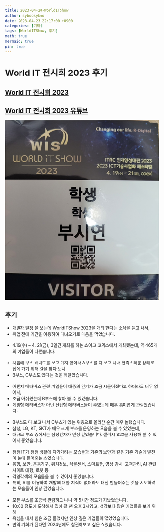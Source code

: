 ```yaml
---
title: 2023-04-20-WorldITShow
author: syboosyboo
date: 2023-04-23 22:17:00 +0900
categories: [기타]
tags: [WorldITShow, 후기]
math: true
mermaid: true
pin: true
---
```


# World IT 전시회 2023 후기

## [World IT 전시회 2023](https://www.worlditshow.co.kr/main/main.php)

## [World IT 전시회 2023 유튜브](https://www.youtube.com/watch?v=clNhzd49lW4)

<img src="../assets/img/worldITShow2023.jpg">

## 후기
- [개발자 일정](https://github.com/brave-people/Dev-Event) 을 보는데 WorldITShow 2023을 개최 한다는 소식을 듣고 나서, 
- 취업 전에 기간을 이용하여 다녀오기로 마음을 먹었습니다.
  <br><br>
- 4.19(수) – 4. 21(금), 3일간 개최를 하는 쇼이고 코엑스에서 개최했는데, 약 465개의 기업들이 나왔습니다.
  <br><br>
- 처음에 부스 배치도를 보고 가지 않아서 A부스를 다 보고 나서 만족스러운 상태로 집에 가기 위해 길을 찾다 보니
- B부스, C부스도 있다는 것을 깨달았습니다.
  <br><br>
- 어쩐지 메타버스 관련 기업들이 대중의 인기가 조금 시들어졌다고 하더라도 너무 없어서,
- 조금 아쉬웠는데 B부스에 찾아 볼 수 있었습니다.
- 게임형 메타버스가 아닌 산업형 메타버스들이 주였는데 매우 흥미롭게 관람했습니다.
  <br><br>
- B부스도 다 보고 나서 C부스가 있는 위층으로 올라간 순간 매우 놀랬습니다.
- 삼성, LG, KT, SKT가 매우 크게 부스를 운영하는 모습을 볼 수 있었는데,
-  대규모 부스 중에서는 삼성전자가 인상 깊었습니다. 갤럭시 S23을 사용해 볼 수 있어서 좋았습니다.
  <br><br>
- 점점 IT가 점점 생활에 다가가려는 모습들과 기존의 보안과 같은 기존 기술의 발전이 눈에 들어오는 쇼였습니다.
- 음향, 보안, 운동기구, 위치정보, 식물센서, 스마트팜, 영상 감시, 고객관리, AI 관련사이트 대행, 로봇 등
- 각양각색의 모습들을 볼 수 있어서 좋았습니다.
- 특히, AI를 이용하여 개발에 대한 지식이 없더라도 대신 만들어주는 것을 시도하려는 모습들이 인상 깊었습니다.
  <br><br>
- 모든 부스를 조금씩 관람하고 나니 약 5시간 정도가 지났었습니다. 
- 10:00 정도에 도착해서 집에 갈 땐 오후 3시였고, 생각보다 많은 기업들을 보기 위해
- 욕심을 내서 힘은 조금 들었지만 인상 깊은 기업들이 많았었습니다.
- 만약 기회가 된다면 2024년에도 참관해보고 싶은 쇼였습니다.
